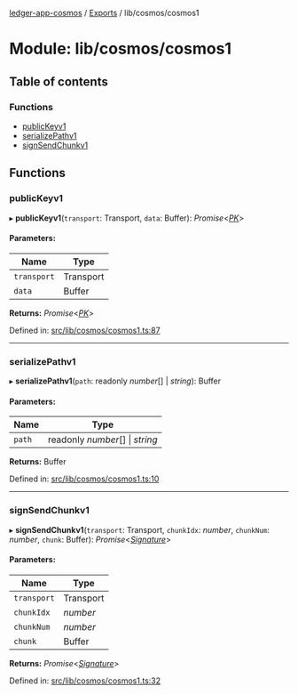 [ledger-app-cosmos](../README.md) / [Exports](../modules.md) / lib/cosmos/cosmos1

# Module: lib/cosmos/cosmos1

## Table of contents

### Functions

- [publicKeyv1](lib_cosmos_cosmos1.md#publickeyv1)
- [serializePathv1](lib_cosmos_cosmos1.md#serializepathv1)
- [signSendChunkv1](lib_cosmos_cosmos1.md#signsendchunkv1)

## Functions

### publicKeyv1

▸ **publicKeyv1**(`transport`: Transport, `data`: Buffer): *Promise*<[*PK*](lib_cosmos_types.md#pk)\>

#### Parameters:

Name | Type |
------ | ------ |
`transport` | Transport |
`data` | Buffer |

**Returns:** *Promise*<[*PK*](lib_cosmos_types.md#pk)\>

Defined in: [src/lib/cosmos/cosmos1.ts:87](https://github.com/dfinance/ledger/blob/452c093/src/lib/cosmos/cosmos1.ts#L87)

___

### serializePathv1

▸ **serializePathv1**(`path`: readonly *number*[] \| *string*): Buffer

#### Parameters:

Name | Type |
------ | ------ |
`path` | readonly *number*[] \| *string* |

**Returns:** Buffer

Defined in: [src/lib/cosmos/cosmos1.ts:10](https://github.com/dfinance/ledger/blob/452c093/src/lib/cosmos/cosmos1.ts#L10)

___

### signSendChunkv1

▸ **signSendChunkv1**(`transport`: Transport, `chunkIdx`: *number*, `chunkNum`: *number*, `chunk`: Buffer): *Promise*<[*Signature*](lib_cosmos_types.md#signature)\>

#### Parameters:

Name | Type |
------ | ------ |
`transport` | Transport |
`chunkIdx` | *number* |
`chunkNum` | *number* |
`chunk` | Buffer |

**Returns:** *Promise*<[*Signature*](lib_cosmos_types.md#signature)\>

Defined in: [src/lib/cosmos/cosmos1.ts:32](https://github.com/dfinance/ledger/blob/452c093/src/lib/cosmos/cosmos1.ts#L32)

